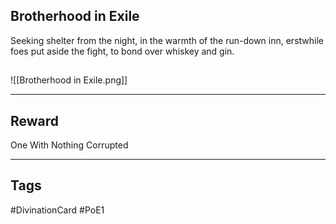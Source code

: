 ## Brotherhood in Exile
Seeking shelter from the night,
in the warmth of the run-down inn,
erstwhile foes put aside the fight,
to bond over whiskey and gin.
## 
![[Brotherhood in Exile.png]]

---
## Reward
One With Nothing
Corrupted

---
## Tags
#DivinationCard
#PoE1
